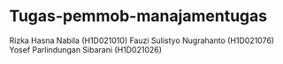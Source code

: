 # Tugas-pemmob-manajamentugas

Rizka Hasna Nabila
(H1D021010)
Fauzi Sulistyo Nugrahanto
(H1D021076)
Yosef Parlindungan Sibarani
(H1D021026)

